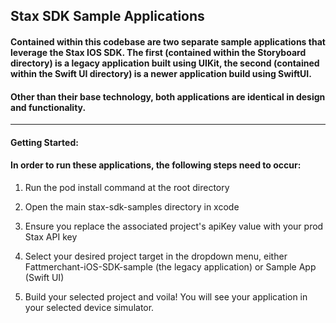 ## Stax SDK Sample Applications

#### Contained within this codebase are two separate sample applications that leverage the Stax IOS SDK. The first (contained within the Storyboard directory) is a legacy application built using UIKit, the second (contained within the Swift UI directory) is a newer application build using SwiftUI.

#### Other than their base technology, both applications are identical in design and functionality. 
---
#### Getting Started:

#### In order to run these applications, the following steps need to occur:

 1. Run the pod install command at the root directory

2. Open the main stax-sdk-samples directory in xcode

3. Ensure you replace the associated project's apiKey value with your prod Stax API key

4. Select your desired project target in the dropdown menu, either Fattmerchant-iOS-SDK-sample (the legacy application) or Sample App (Swift UI)

5. Build your selected project and voila! You will see your application in your selected device simulator. 
